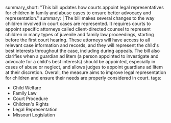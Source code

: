 summary_short: "This bill updates how courts appoint legal representatives for children in family and abuse cases to ensure better advocacy and representation."
summary: |
  The bill makes several changes to the way children involved in court cases are represented. It requires courts to appoint specific attorneys called client-directed counsel to represent children in many types of juvenile and family law proceedings, starting before the first court hearing. These attorneys will have access to all relevant case information and records, and they will represent the child's best interests throughout the case, including during appeals. The bill also clarifies when a guardian ad litem (a person appointed to investigate and advocate for a child's best interests) should be appointed, especially in cases of abuse or neglect, and allows judges to appoint guardians ad litem at their discretion. Overall, the measure aims to improve legal representation for children and ensure their needs are properly considered in court.
tags:
  - Child Welfare
  - Family Law
  - Court Procedure
  - Children's Rights
  - Legal Representation
  - Missouri Legislation
